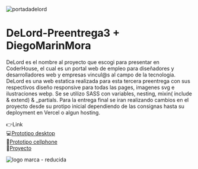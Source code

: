 


![portadadelord](https://github.com/DIGORACCOON4279/DeLord-Preentrega3/assets/88150970/2e5541df-d457-4dad-ad0d-d85cc01b8ee3)
</br>
# DeLord-Preentrega3 + DiegoMarinMora

DeLord es el nombre al proyecto que escogi para presentar en CoderHouse, el cual es un portal web de empleo para diseñadores y desarrolladores web y empresas vincul@s al campo de la tecnologia. DeLord es una web estatica realizada para esta tercera preentrega con sus respectivos diseño responsive para todas las pages, imagenes svg e ilustraciones webp. Se se utilizo SASS con variables, nesting, mixin( include & extend) & _partials.
Para la entrega final se iran realizando cambios en el proyecto desde su protipo inicial dependiendo de las consignas hasta su deployment en Vercel o algun hosting.

👉Link  </br>
💻[Prototipo desktop](https://www.figma.com/proto/uA574xOChxtF5VhNTMiwAX/Delord?page-id=0%3A1&type=design&node-id=32-9&viewport=-818%2C-6106%2C0.4&t=N2PTUORlqXvggZVU-1&scaling=scale-down&starting-point-node-id=32%3A9&mode=design)</br>
📱[Prototipo cellphone](https://www.figma.com/proto/uA574xOChxtF5VhNTMiwAX/Delord?page-id=172%3A3037&type=design&node-id=176-2189&viewport=1677%2C1687%2C0.34&t=7u2bsnRTLdKVq25E-1&scaling=scale-down&starting-point-node-id=176%3A2189&mode=design)</br>
🚀[Proyecto]( https://digoraccoon4279.github.io/DeLord-Preentrega3/)



![logo marca - reducida](https://github.com/DIGORACCOON4279/MercurioGUI/assets/88150970/e8492f0f-bf40-4810-ab83-fea9f0dfe61e)
